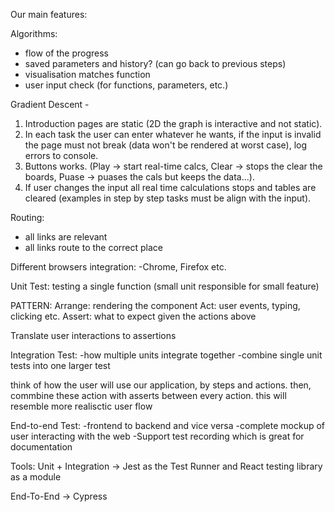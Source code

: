 Our main features:

Algorithms:
- flow of the progress
- saved parameters and history? (can go back to previous steps)
- visualisation matches function
- user input check (for functions, parameters, etc.)

Gradient Descent - 
1. Introduction pages are static (2D the graph is interactive and not static).
2. In each task the user can enter whatever he wants, if the input is invalid the page must not break (data won't be rendered at worst case), log errors to console.
3. Buttons works. (Play -> start real-time calcs, Clear -> stops the clear the boards, Puase -> puases the cals but keeps the data...).
4. If user changes the input all real time calculations stops and tables are cleared (examples in step by step tasks must be align with the input).

Routing:
- all links are relevant
- all links route to the correct place

Different browsers integration:
-Chrome, Firefox etc.


Unit Test:
testing a single function (small unit responsible for small feature)

PATTERN:
Arrange: rendering the component
Act: user events, typing, clicking etc.
Assert: what to expect given the actions above

Translate user interactions to assertions


Integration Test:
-how multiple units integrate together
-combine single unit tests into one larger test

think of how the user will use our application, by steps and actions. then, commbine these action with asserts between every action.
this will resemble more realisctic user flow

End-to-end Test:
-frontend to backend and vice versa
-complete mockup of user interacting with the web
-Support test recording which is great for documentation

Tools:
Unit + Integration -> Jest as the Test Runner and React testing library as a module

End-To-End -> Cypress

